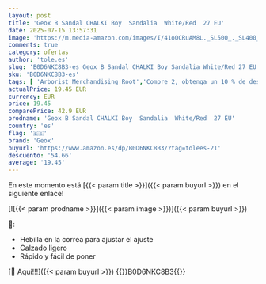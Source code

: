 ```yaml
---
layout: post
title: 'Geox B Sandal CHALKI Boy  Sandalia  White/Red  27 EU'
date: 2025-07-15 13:57:31
image: 'https://m.media-amazon.com/images/I/41oOCRuAM8L._SL500_._SL400_.jpg'
comments: true
category: ofertas
author: 'tole.es'
slug: 'B0D6NKC8B3-es Geox B Sandal CHALKI Boy Sandalia White/Red 27 EU'
sku: 'B0D6NKC8B3-es'
tags: [ 'Arborist Merchandising Root','Compre 2, obtenga un 10 % de descuento','Compre 2, obtenga un 10 % de descuento_Shoes 2','Moda','Moda Niño','Sandalias de vestir para niño','Self Service','Special Features Stores','Zapatos de niño','c8538d25-3af9-48d3-aeff-5f3ce5572a36_0','c8538d25-3af9-48d3-aeff-5f3ce5572a36_1701','geox','sandalia','🇪🇸', ]
actualPrice: 19.45 EUR
currency: EUR
price: 19.45
comparePrice: 42.9 EUR
prodname: 'Geox B Sandal CHALKI Boy  Sandalia  White/Red  27 EU'
country: 'es'
flag: '🇪🇸'
brand: 'Geox'
buyurl: 'https://www.amazon.es/dp/B0D6NKC8B3/?tag=tolees-21'
descuento: '54.66'
average: '19.45'
---
```


En este momento está [{{< param title >}}]({{< param buyurl >}}) en el siguiente enlace!

[![{{< param prodname >}}]({{< param image >}})]({{< param buyurl >}})

🔎:

- Hebilla en la correa para ajustar el ajuste
- Calzado ligero
- Rápido y fácil de poner

[🛒 Aquí!!!]({{< param buyurl >}})
{{<world>}}B0D6NKC8B3{{</world>}}
